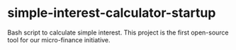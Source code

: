 # simple-interest-calculator-startup

Bash script to calculate simple interest. This project is the first open-source tool for our micro-finance initiative.
